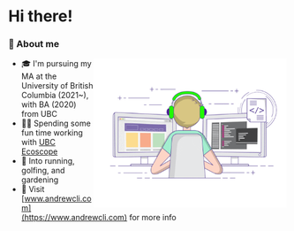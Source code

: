 # Hi there! 

### 📖 About me

<img align="right" alt="GIF" src="https://github.com/andr3wli/andr3wli/blob/f2d22fff0bd6085afa86792e3a476b652f5a5faf/coding.gif" width="350" height="270" />

- 🎓 I'm pursuing my MA at the University of British Columbia (2021~), with BA (2020) from UBC
- 👨‍💻 Spending some fun time working with [UBC Ecoscope](http://ecoscope.ubc.ca)
- 🚀 Into running, golfing, and gardening
- 👀 Visit [www.andrewcli.com](https://www.andrewcli.com) for more info


<!--
**andr3wli/andr3wli** is a ✨ _special_ ✨ repository because its `README.md` (this file) appears on your GitHub profile.

Here are some ideas to get you started:

- 🔭 I’m currently working on ...
- 🌱 I’m currently learning ...
- 👯 I’m looking to collaborate on ...
- 🤔 I’m looking for help with ...
- 💬 Ask me about ...
- 📫 How to reach me: ...
- 😄 Pronouns: ...
- ⚡ Fun fact: ...
-->
